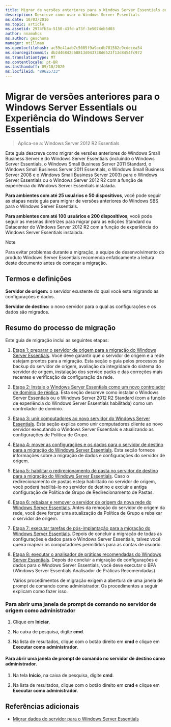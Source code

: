 ```yaml
---
title: Migrar de versões anteriores para o Windows Server Essentials ou Experiência do Windows Server Essentials
description: Descreve como usar o Windows Server Essentials
ms.date: 10/03/2016
ms.topic: article
ms.assetid: 2974fb3a-5150-43fd-a73f-3e5074eb5d03
author: nnamuhcs
ms.author: geschuma
manager: mtillman
ms.openlocfilehash: ac59e41aab7c5085f9a9acdb781582c9cdecea54
ms.sourcegitcommit: db2d46842c68813d043738d6523f13d8454fc972
ms.translationtype: MT
ms.contentlocale: pt-BR
ms.lasthandoff: 09/10/2020
ms.locfileid: "89625733"
---
```

# <a name="migrate-from-previous-versions-to-windows-server-essentials-or-windows-server-essentials-experience"></a>Migrar de versões anteriores para o Windows Server Essentials ou Experiência do Windows Server Essentials

>Aplica-se a: Windows Server 2012 R2 Essentials

Este guia descreve como migrar de versões anteriores do Windows Small Business Server e do Windows Server Essentials (incluindo o Windows Server Essentials, o Windows Small Business Server 2011 Standard, o Windows Small Business Server 2011 Essentials, o Windows Small Business Server 2008 e o Windows Small Business Server 2003) para o Windows Server Essentials ou o Windows Server 2012 R2 com a função de experiência do Windows Server Essentials instalada.

 **Para ambientes com até 25 usuários e 50 dispositivos**, você pode seguir as etapas neste guia para migrar de versões anteriores do Windows SBS para o Windows Server Essentials.

 **Para ambientes com até 100 usuários e 200 dispositivos**, você pode seguir as mesmas diretrizes para migrar para as edições Standard ou Datacenter do Windows Server 2012 R2 com a função de experiência do Windows Server Essentials instalada.

> [!NOTE]
>  Para evitar problemas durante a migração, a equipe de desenvolvimento do produto Windows Server Essentials recomenda enfaticamente a leitura deste documento antes de começar a migração.

## <a name="terms-and-definitions"></a>Termos e definições
 **Servidor de origem:** o servidor exustente do qual você está migrando as configurações e dados.

 **Servidor de destino:** o novo servidor para o qual as configurações e os dados são migrados.

## <a name="migration-process-summary"></a>Resumo do processo de migração
 Este guia de migração inclui as seguintes etapas:

1. [Etapa 1: preparar o servidor de origem para a migração do Windows Server Essentials](Step-1--Prepare-your-Source-Server-for-Windows-Server-Essentials-migration.md).  Você deve garantir que o servidor de origem e a rede estejam prontos para a migração. Esta seção o guia pelos processos de backup do servidor de origem, avaliação da integridade do sistema do servidor de origem, instalação dos service packs e das correções mais recentes e verificação da configuração da rede.

2. [Etapa 2: Instale o Windows Server Essentials como um novo controlador de domínio de réplica](Step-2--Install-Windows-Server-Essentials-as-a-new-replica-domain-controller.md). Esta seção descreve como instalar o Windows Server Essentials ou o Windows Server 2012 R2 Standard (com a função de experiência do Windows Server Essentials habilitada) como um controlador de domínio.

3. [Etapa 3: unir computadores ao novo servidor do Windows Server Essentials](Step-3--Join-computers-to-the-new-Windows-Server-Essentials-server.md).  Esta seção explica como unir computadores cliente ao novo servidor executando o Windows Server Essentials e atualizando as configurações de Política de Grupo.

4. [Etapa 4: mover as configurações e os dados para o servidor de destino para a migração do Windows Server Essentials](Step-4--Move-settings-and-data-to-the-Destination-Server-for-Windows-Server-Essentials-migration.md).  Esta seção fornece informações sobre a migração de dados e configurações do servidor de origem.

5. [Etapa 5: habilitar o redirecionamento de pasta no servidor de destino para a migração do Windows Server Essentials](Step-5--Enable-folder-redirection-on-the-Destination-Server-for-Windows-Server-Essentials-migration.md).  Caso o redirecionamento de pastas esteja habilitado no servidor de origem, você poderá habilitá-lo no servidor de destino e excluir a antiga configuração de Política de Grupo de Redirecionamento de Pastas.

6. [Etapa 6: rebaixar e remover o servidor de origem da nova rede do Windows Server Essentials](Step-6--Demote-and-remove-the-Source-Server-from-the-new-Windows-Server-Essentials-network.md).  Antes da remoção do servidor de origem da rede, você deve forçar uma atualização da Política de Grupo e rebaixar o servidor de origem.

7. [Etapa 7: executar tarefas de pós-implantação para a migração do Windows Server Essentials](Step-7--Perform-post-migration-tasks-for-the-Windows-Server-Essentials-migration.md).  Depois de concluir a migração de todas as configurações e dados para o Windows Server Essentials, talvez você queira mapear os computadores permitidos para as contas de usuário.

8. [Etapa 8: executar o analisador de práticas recomendadas do Windows Server Essentials](Step-8--Run-the-Windows-Server-Essentials-Best-Practices-Analyzer.md).  Depois de concluir a migração de configurações e dados para o Windows Server Essentials, você deve executar o BPA (Windows Server Essentials Analisador de Práticas Recomendadas).

   Vários procedimentos de migração exigem a abertura de uma janela de prompt de comando como administrador. Os procedimentos a seguir explicam como fazer isso.

###  <a name="to-open-a-command-prompt-window-on-the-source-server-as-an-administrator"></a><a name="BKMK_OpenACommandPromptAsAdmin"></a> Para abrir uma janela de prompt de comando no servidor de origem como administrador

1.  Clique em **Iniciar**.

2.  Na caixa de pesquisa, digite **cmd**.

3.  Na lista de resultados, clique com o botão direito em **cmd** e clique em **Executar como administrador**.

#### <a name="to-open-a-command-prompt-window-on-the-destination-server-as-an-administrator"></a>Para abrir uma janela de prompt de comando no servidor de destino como administrador.

1.  Na tela **Início**, na caixa de pesquisa, digite **cmd**.

2.  Na lista de resultados, clique com o botão direito em **cmd** e clique em **Executar como administrador**.

## <a name="additional-references"></a>Referências adicionais

-   [Migrar dados do servidor para o Windows Server Essentials](Migrate-Server-Data-to-Windows-Server-Essentials.md)

